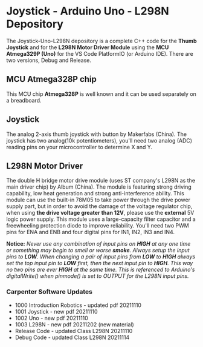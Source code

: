 # Joystick - Arduino Uno - L298N Depository

The Joystick-Uno-L298N depository is a complete C++ code for the **Thumb Joystick** and for the **L298N Motor Driver Module** using the **MCU Atmega329P (Uno)** for the  VS Code PlatformIO (or Arduino IDE). There are two versions, Debug and Release.

## MCU Atmega328P chip 

This MCU chip **Atmega328P** is well known and it can be used separately on a breadboard.

## Joystick 

The analog 2-axis thumb joystick with button by Makerfabs (China). The joystick has two analog(10k potentiometers), you'll need two analog (ADC) reading pins on your microcontroller to determine X and Y.

## L298N Motor Driver

The double H bridge motor drive module (uses ST company's L298N as the main driver chip) by Album (China). The module is featuring strong driving capability, low heat generation and strong anti-interference ability. This module can use the built-in 78M05 to take power through the drive power supply part, but in order to avoid the damage of the voltage regulator chip, when using **the drive voltage greater than 12V**, please use the **external** 5V logic power supply. This module uses a large-capacity filter capacitor and a freewheeling protection diode to improve reliability. You'll need two PWM pins for ENA and ENB and four digital pins for IN1, IN2, IN3 and IN4.

**Notice:** *Never use any combination of input pins on **HIGH** at any one time or something may begin to smell or worse **smoke**. Always setup the input pins to **LOW**. When changing a pair of input pins from **LOW** to **HIGH** always set the top input pin to **LOW** first, then the next input pin to **HIGH**. This way no two pins are ever **HIGH** at the same time. This is referenced to Arduino's digitalWrite() when pinmode() is set to OUTPUT for the L298N input pins.*

### Carpenter Software Updates

- 1000 Introduction Robotics - updated pdf 20211110
- 1001 Joystick              - new pdf 20211110
- 1002 Uno                   - new pdf 20211110
- 1003 L298N                 - new pdf 20211202 (new material)
- Release Code               - updated Class L298N 20211110
- Debug Code                 - updated Class L298N 20211114
   
